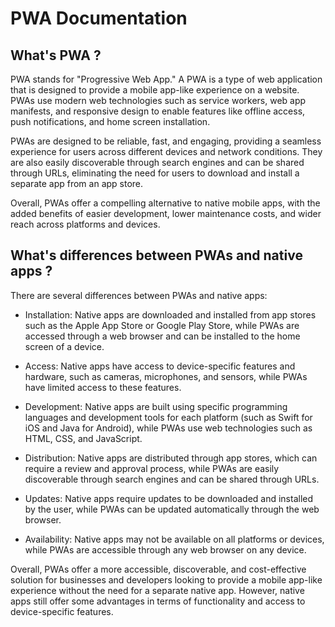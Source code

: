 # **PWA Documentation**

## **What's PWA ?**


PWA stands for "Progressive Web App." A PWA is a type of web application that is designed to provide a mobile app-like experience on a website. PWAs use modern web technologies such as service workers, web app manifests, and responsive design to enable features like offline access, push notifications, and home screen installation.

PWAs are designed to be reliable, fast, and engaging, providing a seamless experience for users across different devices and network conditions. They are also easily discoverable through search engines and can be shared through URLs, eliminating the need for users to download and install a separate app from an app store.

Overall, PWAs offer a compelling alternative to native mobile apps, with the added benefits of easier development, lower maintenance costs, and wider reach across platforms and devices.


## **What's differences between PWAs and native apps ?**


There are several differences between PWAs and native apps:

- Installation: Native apps are downloaded and installed from app stores such as the Apple App Store or Google Play Store, while PWAs are accessed through a web browser and can be installed to the home screen of a device.

- Access: Native apps have access to device-specific features and hardware, such as cameras, microphones, and sensors, while PWAs have limited access to these features.

- Development: Native apps are built using specific programming languages and development tools for each platform (such as Swift for iOS and Java for Android), while PWAs use web technologies such as HTML, CSS, and JavaScript.

- Distribution: Native apps are distributed through app stores, which can require a review and approval process, while PWAs are easily discoverable through search engines and can be shared through URLs.

- Updates: Native apps require updates to be downloaded and installed by the user, while PWAs can be updated automatically through the web browser.

- Availability: Native apps may not be available on all platforms or devices, while PWAs are accessible through any web browser on any device.

Overall, PWAs offer a more accessible, discoverable, and cost-effective solution for businesses and developers looking to provide a mobile app-like experience without the need for a separate native app. However, native apps still offer some advantages in terms of functionality and access to device-specific features.


